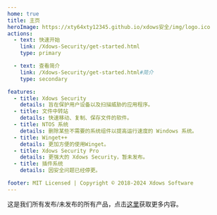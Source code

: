 ```yaml
---
home: true
title: 主页
heroImage: https://xty64xty12345.github.io/xdows安全/img/logo.ico
actions:
  - text: 快速开始
    link: /Xdows-Security/get-started.html
    type: primary

  - text: 查看简介
    link: /Xdows-Security/get-started.html#简介
    type: secondary

features:
  - title: Xdows Security
    details: 旨在保护用户设备以及扫描威胁的应用程序。
  - title: 文件中转站
    details: 快速移动、复制、保存文件的软件。
  - title: NTOS 系统
    details: 删除某些不需要的系统组件以提高运行速度的 Windows 系统。
  - title: Winget++
    details: 更加方便的使用Winget。
  - title: Xdows Security Pro
    details: 更强大的 Xdows Security，暂未发布。
  - title: 插件系统
    details: 因安全问题已经停更。

footer: MIT Licensed | Copyright © 2018-2024 Xdows Software
---
```


这是我们所有发布/未发布的所有产品，点击[这里][default-theme-home]获取更多内容。

[default-theme-home]: /Xdows-Security/get-started.html
